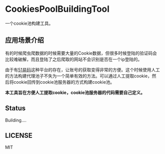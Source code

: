 # CookiesPoolBuildingTool
一个cookie池构建工具。

## 应用场景介绍
有的时候爬虫爬数据的时候需要大量的Cookie数据，但很多时候登陆的验证码会比较难破解，而且登陆了之后爬取的网站不会识别是否在一个ip登陆的。

由于有[51易码](http://www.51ym.me/)这种平台的存在，让账号的获取变得非常的方便。这个时候使用人工的方法构建代理池子不失为一个简单有效的方法。可以通过人工提取cookie，然后将cookie回传到cookie池服务器的方式构建cookie池。

**本工具旨在方便人工提取cookie，cookie池服务器的代码需要自己定义。**

## Status
Building....



## LICENSE
MIT